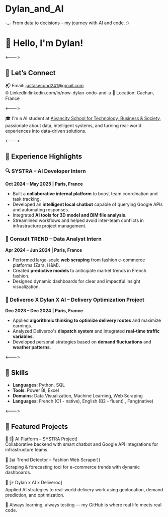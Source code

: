 # Dylan_and_AI
-_-  From data to decisions – my journey with AI and code. :)


# 👋 Hello, I'm Dylan!
<--->

## 🤝 Let’s Connect

📬 Email: justasecond241@gmail.com  
🌐 LinkedIn:linkedin.com/in/now-dylan-ondo-and-u
📍 Location: Cachan, France  

<--->

🎓 I'm a AI student at [Aivancity School for Technology, Business & Society](https://www.aivancity.ai), passionate about data, intelligent systems, and turning real-world experiences into data-driven solutions.

<--->

## 💼 Experience Highlights

### 🔍 SYSTRA – AI Developer Intern  
**Oct 2024 – May 2025 | Paris, France**  
- Built a **collaborative internal platform** to boost team coordination and task tracking.  
- Developed an **intelligent local chatbot** capable of querying Google APIs and automating responses.  
- Integrated **AI tools for 3D model and BIM file analysis**.  
- Streamlined workflows and helped avoid inter-team conflicts in infrastructure project management.

### 🧠 Consult TREND – Data Analyst Intern  
**Apr 2024 – Jun 2024 | Paris, France**  
- Performed large-scale **web scraping** from fashion e-commerce platforms (Zara, H&M).  
- Created **predictive models** to anticipate market trends in French fashion.  
- Designed dynamic dashboards for clear and impactful insight visualization.

### 🚴 Deliveroo X Dylan X AI – Delivery Optimization Project  
**Dec 2023 – Dec 2024 | Paris, France**  
- Applied **algorithmic thinking to optimize delivery routes** and maximize earnings.  
- Analyzed Deliveroo's **dispatch system** and integrated **real-time traffic variables**.  
- Developed personal strategies based on **demand fluctuations** and **weather patterns**.

<--->

## 🧠 Skills

- **Languages**: Python, SQL  
- **Tools**: Power BI, Excel  
- **Domains**: Data Visualization, Machine Learning, Web Scraping  
- **Languages**: French (C1 - native), English (B2 - fluent) , Fang(native) 

<--->

## 🚀 Featured Projects

🔗 [🧠 AI Platform – SYSTRA Project]  
Collaborative backend with smart chatbot and Google API integrations for infrastructure teams.

🔗 [📊 Trend Detector – Fashion Web Scraper])  
Scraping & forecasting tool for e-commerce trends with dynamic dashboards.

🔗 [⚡ Dylan x AI x Deliveroo]  
Applied AI strategies to real-world delivery work using geolocation, demand prediction, and optimization.


🧭 Always learning, always testing — my GitHub is where real life meets real code.
